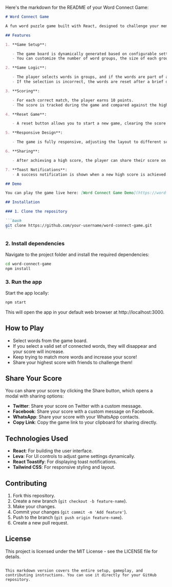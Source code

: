 Here's the markdown for the README of your Word Connect Game:

````markdown
# Word Connect Game

A fun word puzzle game built with React, designed to challenge your memory and improve your cognitive skills. Match groups of connected words and aim to get the highest score possible!

## Features

1. **Game Setup**:

   - The game board is dynamically generated based on configurable settings.
   - You can customize the number of word groups, the size of each group, and the number of columns displayed on the board using **Leva** controls.

2. **Game Logic**:

   - The player selects words in groups, and if the words are part of a valid group, they are marked as matched.
   - If the selection is incorrect, the words are reset after a brief delay.

3. **Scoring**:

   - For each correct match, the player earns 10 points.
   - The score is tracked during the game and compared against the highest score, which is stored in `localStorage`.

4. **Reset Game**:

   - A reset button allows you to start a new game, clearing the score and attempts.

5. **Responsive Design**:

   - The game is fully responsive, adjusting the layout to different screen sizes and maintaining usability on mobile and desktop devices.

6. **Sharing**:

   - After achieving a high score, the player can share their score on social media platforms like **Twitter**, **Facebook**, and **WhatsApp**, or simply copy a shareable link to send to others.

7. **Toast Notifications**:
   - A success notification is shown when a new high score is achieved.

## Demo

You can play the game live here: [Word Connect Game Demo](https://word-connect-game.vercel.app/)

## Installation

### 1. Clone the repository

```bash
git clone https://github.com/your-username/word-connect-game.git
```
````

### 2. Install dependencies

Navigate to the project folder and install the required dependencies:

```bash
cd word-connect-game
npm install
```

### 3. Run the app

Start the app locally:

```bash
npm start
```

This will open the app in your default web browser at http://localhost:3000.

## How to Play

- Select words from the game board.
- If you select a valid set of connected words, they will disappear and your score will increase.
- Keep trying to match more words and increase your score!
- Share your highest score with friends to challenge them!

## Share Your Score

You can share your score by clicking the Share button, which opens a modal with sharing options:

- **Twitter**: Share your score on Twitter with a custom message.
- **Facebook**: Share your score with a custom message on Facebook.
- **WhatsApp**: Share your score with your WhatsApp contacts.
- **Copy Link**: Copy the game link to your clipboard for sharing directly.

## Technologies Used

- **React**: For building the user interface.
- **Leva**: For UI controls to adjust game settings dynamically.
- **React Toastify**: For displaying toast notifications.
- **Tailwind CSS**: For responsive styling and layout.

## Contributing

1. Fork this repository.
2. Create a new branch (`git checkout -b feature-name`).
3. Make your changes.
4. Commit your changes (`git commit -m 'Add feature'`).
5. Push to the branch (`git push origin feature-name`).
6. Create a new pull request.

## License

This project is licensed under the MIT License - see the LICENSE file for details.

```

This markdown version covers the entire setup, gameplay, and contributing instructions. You can use it directly for your GitHub repository.
```
